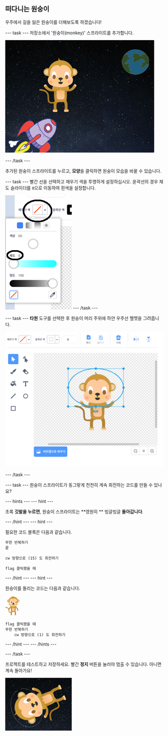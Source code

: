 ## 떠다니는 원숭이

우주에서 길을 잃은 원숭이를 더해보도록 하겠습니다!

\--- task \--- 저장소에서 '원숭이(monkey)' 스프라이트를 추가합니다.

![원숭이 스프라이트 추가](images/space-monkey-sprite.png)

\--- /task \---

추가된 원숭이 스프라이트를 누르고, **모양**을 클릭하면 원숭이 모습을 바꿀 수 있습니다.

\--- task \--- 빨간 선을 선택하고 채우기 색을 투명하게 설정하십시오. 윤곽선의 경우 채도 슬라이더를 `0`으로 이동하여 흰색을 설정합니다.

![흰색 만들기](images/make-white.png) \--- /task \---

\--- task \--- **타원** 도구를 선택한 후 원숭이 머리 주위에 하얀 우주선 헬멧을 그려줍니다.

![원숭이 우주 헬멧](images/space-monkey-edit.png)

\--- /task \---

\--- task \--- 원숭이 스프라이트가 동그랗게 천천히 계속 회전하는 코드를 만들 수 있나요?

\--- hints \--- \--- hint \---

초록 **깃발을 누르면**, 원숭이 스프라이트는 **영원히 ** 빙글빙글 **돌아갑니다**.

\--- /hint \--- \--- hint \---

필요한 코드 블록은 다음과 같습니다.

```blocks3
무한 반복하기
끝

cw 방향으로 (15) 도 회전하기

flag 클릭했을 때
```

\--- /hint \--- \--- hint \---

원숭이를 돌리는 코드는 다음과 같습니다.

![원숭이 스프라이트](images/sprite-monkey.png)

```blocks3
flag 클릭했을 때
무한 반복하기
    cw 방향으로 (1) 도 회전하기
```

\--- /hint \--- \--- /hints \---

\--- /task \---

프로젝트를 테스트하고 저장하세요. 빨간 **정지** 버튼을 눌러야 멈출 수 있습니다. 아니면 계속 돌아가요!

![회전하는 원숭이 테스트](images/space-spin-test.png)